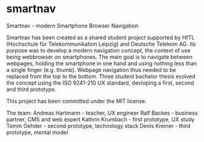# smartnav
Smartnav - modern Smartphone Browser Navigation

Smartnav has been created as a shared student project supported by HfTL (Hochschule für Telekommunikation Leipzig) and Deutsche Telekom AG. Its purpose was to develop a modern navigation concept, the context of use being webbrowser on smartphones. The main goal is to navigate between webpages, holding the smartphone in one hand and using nothing less than a single finger (e.g. thumb). Webpage navigation thus needed to be replaced from the top to the bottom. Three student bachelor thesis evolved the concept using the ISO 9241-210 UX standard, devloping a first, second and third prototype.

This project has been committed under the MIT license.

The team:
Andreas Hartmann - teacher, UX engineer
Ralf Backes - business partner, CMS and web expert
Kathrin Krumbach - first prototype, UX study
Tomm Gehder - second prototype, technology stack
Denis Kreiner - third prototype, mental model